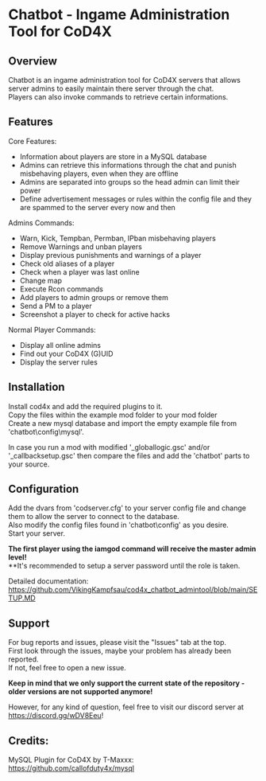 # Chatbot - Ingame Administration Tool for CoD4X

## Overview

Chatbot is an ingame administration tool for CoD4X servers that allows server admins to easily maintain there server through the chat.<br/>
Players can also invoke commands to retrieve certain informations.

## Features
Core Features:
- Information about players are store in a MySQL database
- Admins can retrieve this informations through the chat and punish misbehaving players, even when they are offline
- Admins are separated into groups so the head admin can limit their power
- Define advertisement messages or rules within the config file and they are spammed to the server every now and then

Admins Commands:
- Warn, Kick, Tempban, Permban, IPban misbehaving players
- Remove Warnings and unban players
- Display previous punishments and warnings of a player
- Check old aliases of a player
- Check when a player was last online
- Change map
- Execute Rcon commands
- Add players to admin groups or remove them
- Send a PM to a player
- Screenshot a player to check for active hacks

Normal Player Commands:
- Display all online admins
- Find out your CoD4X (G)UID
- Display the server rules


## Installation

Install cod4x and add the required plugins to it.<br/>
Copy the files within the example mod folder to your mod folder<br/>
Create a new mysql database and import the empty example file from 'chatbot\config\mysql'.<br/>

In case you run a mod with modified '_globallogic.gsc' and/or '_callbacksetup.gsc' then compare the files and add the 'chatbot' parts to your source.<br/>

## Configuration

Add the dvars from 'codserver.cfg' to your server config file and change them to allow the server to connect to the database.<br/>
Also modify the config files found in 'chatbot\config\' as you desire.<br/>
Start your server.<br/>

**The first player using the iamgod command will receive the master admin level!**<br/>
**It's recommended to setup a server password until the role is taken.

Detailed documentation:<br/>
https://github.com/VikingKampfsau/cod4x_chatbot_admintool/blob/main/SETUP.MD

## Support
For bug reports and issues, please visit the "Issues" tab at the top.<br/>
First look through the issues, maybe your problem has already been reported.<br/>
If not, feel free to open a new issue.<br/>

**Keep in mind that we only support the current state of the repository - older versions are not supported anymore!**

However, for any kind of question, feel free to visit our discord server at https://discord.gg/wDV8Eeu!

## Credits:
MySQL Plugin for CoD4X by T-Maxxx:<br/>
https://github.com/callofduty4x/mysql
